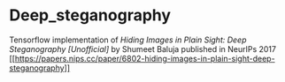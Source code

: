 # Deep_steganography

Tensorflow implementation of *Hiding Images in Plain Sight: Deep Steganography [Unofficial]* by Shumeet Baluja published in NeurIPs 2017 [[https://papers.nips.cc/paper/6802-hiding-images-in-plain-sight-deep-steganography]]
